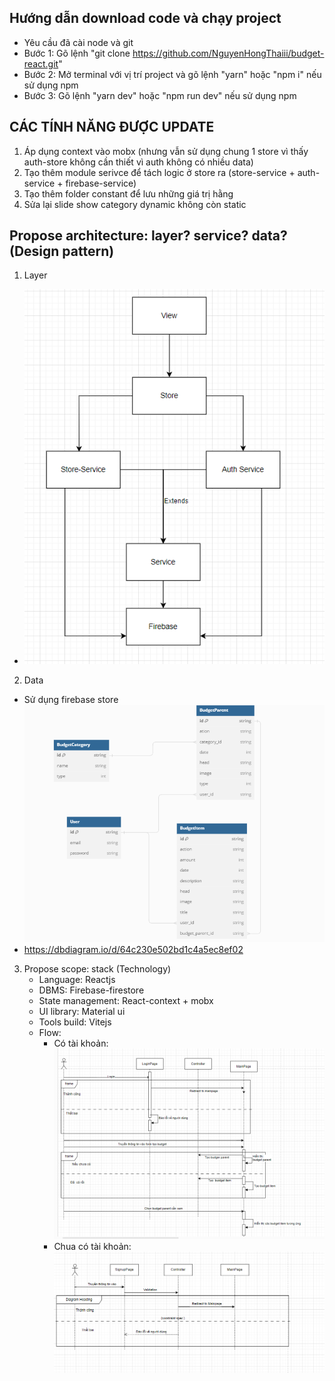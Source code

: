 ## Hướng dẫn download code và chạy project

- Yêu cầu đã cài node và git
- Bước 1: Gõ lệnh "git clone https://github.com/NguyenHongThaiii/budget-react.git"
- Bước 2: Mở terminal với vị trí project và gõ lệnh "yarn" hoặc "npm i" nếu sử dụng npm
- Bước 3: Gõ lệnh "yarn dev" hoặc "npm run dev" nếu sử dụng npm

## CÁC TÍNH NĂNG ĐƯỢC UPDATE

1. Áp dụng context vào mobx (nhưng vẫn sử dụng chung 1 store vì thấy auth-store không cần thiết vì auth không có nhiều data)
2. Tạo thêm module serivce để tách logic ở store ra (store-service + auth-service + firebase-service)
3. Tạo thêm folder constant để lưu những giá trị hằng
4. Sửa lại slide show category dynamic không còn static

## Propose architecture: layer? service? data? (Design pattern)

1. Layer

- ![Alt text](image.png)

2. Data

- Sử dụng firebase store
  ![Alt text](image-1.png)
- https://dbdiagram.io/d/64c230e502bd1c4a5ec8ef02

3. Propose scope: stack (Technology)
   - Language: Reactjs
   - DBMS: Firebase-firestore
   - State management: React-context + mobx
   - UI library: Material ui
   - Tools build: Vitejs
   - Flow:
     - Có tài khoản:
       ![Alt text](image-2.png)
     - Chua có tài khoản:
       ![Alt text](image-3.png)
